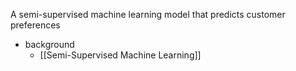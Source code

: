 A semi-supervised machine learning model that predicts customer preferences

- background
	- [[Semi-Supervised Machine Learning]]